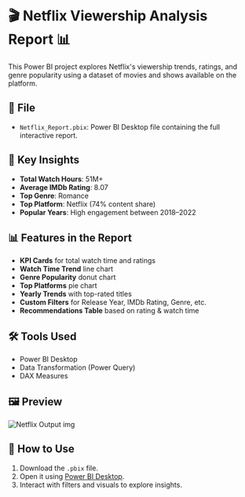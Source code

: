 # 🎬 Netflix Viewership Analysis Report 📊

This Power BI project explores Netflix's viewership trends, ratings, and genre popularity using a dataset of movies and shows available on the platform.

## 📁 File
- `Netflix_Report.pbix`: Power BI Desktop file containing the full interactive report.

## 📌 Key Insights
- **Total Watch Hours**: 51M+
- **Average IMDb Rating**: 8.07
- **Top Genre**: Romance
- **Top Platform**: Netflix (74% content share)
- **Popular Years**: High engagement between 2018–2022

## 📊 Features in the Report
- **KPI Cards** for total watch time and ratings
- **Watch Time Trend** line chart
- **Genre Popularity** donut chart
- **Top Platforms** pie chart
- **Yearly Trends** with top-rated titles
- **Custom Filters** for Release Year, IMDb Rating, Genre, etc.
- **Recommendations Table** based on rating & watch time

## 🛠 Tools Used
- Power BI Desktop
- Data Transformation (Power Query)
- DAX Measures

## 🖼 Preview

![Netflix Output img](https://github.com/user-attachments/assets/0d6af137-80bc-4554-ad2a-baf3a0ad31c0)


## 📂 How to Use
1. Download the `.pbix` file.
2. Open it using [Power BI Desktop](https://powerbi.microsoft.com/desktop/).
3. Interact with filters and visuals to explore insights.


